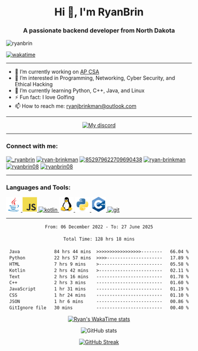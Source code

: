 <h1 align="center">Hi 👋, I'm RyanBrin</h1>

<h3 align="center">A passionate backend developer from North Dakota</h3>

<p align="left"> <img src="https://komarev.com/ghpvc/?username=ryanbrin&label=Profile%20views&color=0e75b6&style=flat" alt="ryanbrin"/> </p>

[![wakatime](https://wakatime.com/badge/user/efbea6b8-0413-406e-acdb-c0a64ccf466a.svg)](https://wakatime.com/@efbea6b8-0413-406e-acdb-c0a64ccf466a)

---

- 🔭 I’m currently working on [AP CSA](https://apcentral.collegeboard.org/courses/ap-computer-science-a)
- 👀 I’m interested in Programming, Networking, Cyber Security, and Ethical Hacking
- 🌱 I’m currently learning Python, C++, Java, and Linux
- ⚡ Fun fact: I love Golfing
- 📫 How to reach me: [ryanjbrinkman@outlook.com]()

---

<p align="center">
    <a href="https://discord.com/users/852979622709690438"">
        <img alt="My discord" src="https://lanyard.cnrad.dev/api/852979622709690438?hideBadges=false&hideStatus=false">
    </a>
</p>

<div align="center">

---

<h3 align="left">Connect with me:</h3>
<p align="left">
<a href="https://twitter.com/_ryanbrin" target="blank"><img align="center" src="https://raw.githubusercontent.com/rahuldkjain/github-profile-readme-generator/master/src/images/icons/Social/twitter.svg" alt="_ryanbrin" height="30" width="40" /></a>
<a href="https://stackoverflow.com/users/28287490/ryan-brinkman" target="blank"><img align="center" src="https://raw.githubusercontent.com/rahuldkjain/github-profile-readme-generator/master/src/images/icons/Social/stack-overflow.svg" alt="ryan-brinkman" height="30" width="40"/></a>
<a href="https://discord.com/users/852979622709690438" target="blank"><img align="center" src="https://raw.githubusercontent.com/rahuldkjain/github-profile-readme-generator/master/src/images/icons/Social/discord.svg" alt="852979622709690438" height="30" width="40" /></a>
<a href="https://linkedin.com/in/ryan-brinkman" target="blank"><img align="center" src="https://raw.githubusercontent.com/rahuldkjain/github-profile-readme-generator/master/src/images/icons/Social/linked-in-alt.svg" alt="ryan-brinkman" height="30" width="40" /></a>
<a href="https://fb.com/ryanbrin08" target="blank"><img align="center" src="https://raw.githubusercontent.com/rahuldkjain/github-profile-readme-generator/master/src/images/icons/Social/facebook.svg" alt="ryanbrin08" height="30" width="40" /></a>
<a href="https://instagram.com/ryanbrin08" target="blank"><img align="center" src="https://raw.githubusercontent.com/rahuldkjain/github-profile-readme-generator/master/src/images/icons/Social/instagram.svg" alt="ryanbrin08" height="30" width="40" /></a>
</p>

---

<h3 align="left">Languages and Tools:</h3>
<p align="left"> </a> <a href="https://www.java.com" target="_blank" rel="noreferrer"> <img src="https://raw.githubusercontent.com/devicons/devicon/master/icons/java/java-original.svg" alt="java" width="40" height="40"/> </a> <a href="https://developer.mozilla.org/en-US/docs/Web/JavaScript" target="_blank" rel="noreferrer"> <img src="https://raw.githubusercontent.com/devicons/devicon/master/icons/javascript/javascript-original.svg" alt="javascript" width="40" height="40"/> </a> <a href="https://kotlinlang.org" target="_blank" rel="noreferrer"> <img src="https://www.vectorlogo.zone/logos/kotlinlang/kotlinlang-icon.svg" alt="kotlin" width="40" height="40"/> </a> <a href="https://www.linux.org/" target="_blank" rel="noreferrer"> <img src="https://raw.githubusercontent.com/devicons/devicon/master/icons/linux/linux-original.svg" alt="linux" width="40" height="40"/> </a> </a> <a href="https://www.python.org" target="_blank" rel="noreferrer"> <img src="https://raw.githubusercontent.com/devicons/devicon/master/icons/python/python-original.svg" alt="python" width="40" height="40"/> </a> <a href="https://www.w3schools.com/cpp/" target="_blank" rel="noreferrer"> <img src="https://raw.githubusercontent.com/devicons/devicon/master/icons/cplusplus/cplusplus-original.svg" alt="cplusplus" width="40" height="40"/> </a> <a href="https://git-scm.com/" target="_blank" rel="noreferrer"> <img src="https://www.vectorlogo.zone/logos/git-scm/git-scm-icon.svg" alt="git" width="40" height="40"/> </p>

---

<!--START_SECTION:waka-->

```txt
From: 06 December 2022 - To: 27 June 2025

Total Time: 128 hrs 18 mins

Java             84 hrs 44 mins  >>>>>>>>>>>>>>>>>--------   66.04 %
Python           22 hrs 57 mins  >>>>---------------------   17.89 %
HTML             7 hrs 9 mins    >------------------------   05.58 %
Kotlin           2 hrs 42 mins   >------------------------   02.11 %
Text             2 hrs 16 mins   -------------------------   01.78 %
C++              2 hrs 3 mins    -------------------------   01.60 %
JavaScript       1 hr 31 mins    -------------------------   01.19 %
CSS              1 hr 24 mins    -------------------------   01.10 %
JSON             1 hr 6 mins     -------------------------   00.86 %
GitIgnore file   30 mins         -------------------------   00.40 %
```

<!--END_SECTION:waka-->

[![Ryan's WakaTime stats](https://github-readme-stats.vercel.app/api/wakatime?username=ryanbrin&bg_color=0d1117&title_color=58a6ff&text_color=c9d1d9&icon_color=58a6ff)](https://wakatime.com/@ryanbrin)

![GitHub stats](https://github-readme-stats.vercel.app/api?username=ryanbrin&show_icons=true&bg_color=0d1117&title_color=58a6ff&text_color=c9d1d9&icon_color=58a6ff&count_private=true&hide=issues&line_height=24&hide_title=true&include_all_commits=true&rank_icon=github&custom_title=Ryan's%20GitHub%20Stats)

[![GitHub Streak](https://github-readme-streak-stats.herokuapp.com?user=ryanbrin&theme=github-dark-blue)](https://git.io/streak-stats)
